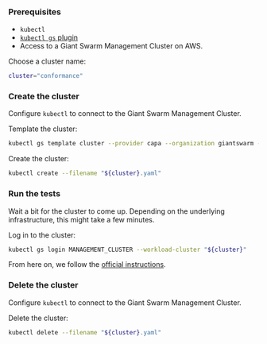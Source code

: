 ### Prerequisites

- `kubectl`
- [`kubectl gs` plugin](https://docs.giantswarm.io/reference/kubectl-gs/installation)
- Access to a Giant Swarm Management Cluster on AWS.

Choose a cluster name:

```sh
cluster="conformance"
```

### Create the cluster

Configure `kubectl` to connect to the Giant Swarm Management Cluster.

Template the cluster:

```sh
kubectl gs template cluster --provider capa --organization giantswarm --name "${cluster}" --release 30.0.0 --output "${cluster}.yaml"
```

Create the cluster:

```sh
kubectl create --filename "${cluster}.yaml"
```

### Run the tests

Wait a bit for the cluster to come up. Depending on the underlying infrastructure, this might take a few minutes.

Log in to the cluster:

```sh
kubectl gs login MANAGEMENT_CLUSTER --workload-cluster "${cluster}"
```

From here on, we follow the [official instructions](https://github.com/cncf/k8s-conformance/blob/master/instructions.md#sonobuoy).

### Delete the cluster

Configure `kubectl` to connect to the Giant Swarm Management Cluster.

Delete the cluster:

```sh
kubectl delete --filename "${cluster}.yaml"
```
